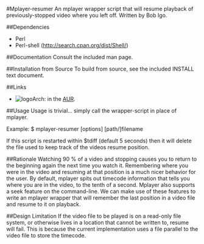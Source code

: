 #Mplayer-resumer
An mplayer wrapper script that will resume playback of previously-stopped video where you left off. Written by Bob Igo.

##Dependencies
* Perl
* Perl-shell (http://search.cpan.org/dist/Shell/)

##Documentation
Consult the included man page.

##Installation from Source
To build from source, see the included INSTALL text document.

##Links
* ![logo](http://www.monitorix.org/imgs/archlinux.png "arch logo")Arch: in the [AUR](https://aur.archlinux.org/packages/mplayer-resumer).

##Usage
Usage is trivial... simply call the wrapper-script in place of mplayer.

Example:
	$ mplayer-resumer [options] [path/]filename

If this script is restarted within $tdiff (default 5 seconds) then it will delete the file used to keep track of the videos resume position.

##Rationale
Watching 90 % of a video and stopping causes you to return to the beginning again the next time you watch it. Remembering where you were in the video and resuming at that position is a much nicer behavior for the user. By default, mplayer spits out timecode information that tells you where you are in the video, to the tenth of a second. Mplayer also supports a seek feature on the command-line. We can make use of these features to write an mplayer wrapper that will remember the last position in a video file and resume to it on playback.

##Design Limitation
If the video file to be played is on a read-only file system, or otherwise lives in a location that cannot be written to, resume will fail. This is because the current implementation uses a file parallel to the video file to store the timecode.


